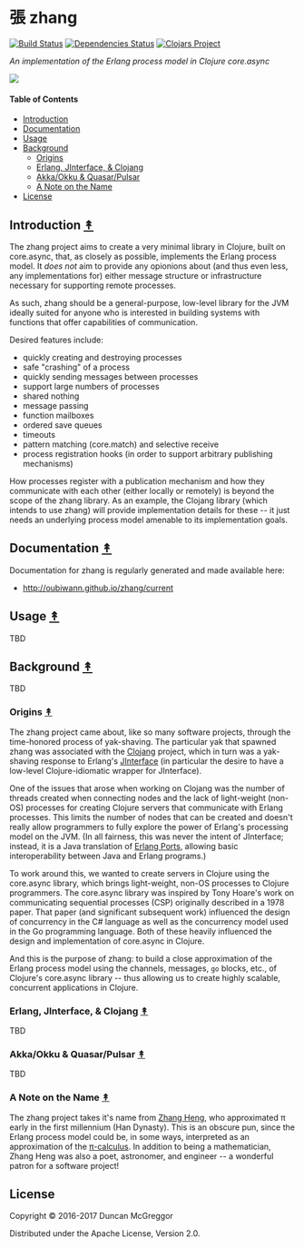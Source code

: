 # 張 zhang

[![Build Status][travis-badge]][travis]
[![Dependencies Status][deps-badge]][deps]
[![Clojars Project][clojars-badge]][clojars]

*An implementation of the Erlang process model in Clojure core.async*

[![][logo]][logo-large]


#### Table of Contents

* [Introduction](#introduction-)
* [Documentation](#documentation-)
* [Usage](#usage-)
* [Background](#background-)
  * [Origins](#origins-)
  * [Erlang, JInterface, & Clojang](#erlang-jinterface--clojang-)
  * [Akka/Okku & Quasar/Pulsar](#akkaokku--quasarpulsar-)
  * [A Note on the Name](#a-note-on-the-name-)
* [License](#license-)


## Introduction [&#x219F;](#table-of-contents)

The zhang project aims to create a very minimal library in Clojure, built on core.async, that, as closely as possible, implements the Erlang process model. It *does not* aim to provide any opionions about (and thus even less, any implementations for) either message structure or infrastructure necessary for supporting remote processes.

As such, zhang should be a general-purpose, low-level library for the JVM ideally suited for anyone who is interested in building systems with functions that offer capabilities of communication.

Desired features include:

* quickly creating and destroying processes
* safe "crashing" of a process
* quickly sending messages between processes
* support large numbers of processes
* shared nothing
* message passing
* function mailboxes
* ordered save queues
* timeouts
* pattern matching (core.match) and selective receive
* process registration hooks (in order to support arbitrary publishing mechanisms)

How processes register with a publication mechanism and how they communicate with each other (either locally or remotely) is beyond the scope of the zhang library. As an example, the Clojang library (which intends to use zhang) will provide implementation details for these -- it just needs an underlying process model amenable to its implementation goals.


## Documentation [&#x219F;](#table-of-contents)

Documentation for zhang is regularly generated and made available here:

* http://oubiwann.github.io/zhang/current


## Usage [&#x219F;](#table-of-contents)

TBD


## Background [&#x219F;](#table-of-contents)

TBD


### Origins [&#x219F;](#table-of-contents)

The zhang project came about, like so many software projects, through the time-honored process of yak-shaving. The particular yak that spawned zhang was associated with the [Clojang](https://github.com/oubiwann/clojang) project, which in turn was a yak-shaving response to Erlang's [JInterface](http://erlang.org/doc/apps/jinterface/jinterface_users_guide.html) (in particular the desire to have a low-level Clojure-idiomatic wrapper for JInterface).

One of the issues that arose when working on Clojang was the number of threads created when connecting nodes and the lack of light-weight (non-OS) processes for creating Clojure servers that communicate with Erlang processes. This limits the number of nodes that can be created and doesn't really allow programmers to fully explore the power of Erlang's processing model on the JVM. (In all fairness, this was never the intent of JInterface; instead, it is a Java translation of [Erlang Ports](http://erlang.org/doc/reference_manual/ports.html), allowing basic interoperability between Java and Erlang programs.)

To work around this, we wanted to create servers in Clojure using the core.async library, which brings light-weight, non-OS processes to Clojure programmers. The core.async library was inspired by Tony Hoare's work on communicating sequential processes (CSP) originally described in a 1978 paper. That paper (and significant subsequent work) influenced the design of concurrency in the C# language as well as the concurrency model used in the Go programming language. Both of these heavily influenced the design and implementation of core.async in Clojure.

And this is the purpose of zhang: to build a close approximation of the Erlang process model using the channels, messages, ``go`` blocks, etc., of Clojure's core.async library -- thus allowing us to create highly scalable, concurrent applications in Clojure.


### Erlang, JInterface, & Clojang [&#x219F;](#table-of-contents)

TBD


### Akka/Okku & Quasar/Pulsar [&#x219F;](#table-of-contents)

TBD


### A Note on the Name [&#x219F;](#table-of-contents)

The zhang project takes it's name from [Zhang Heng](https://en.wikipedia.org/wiki/Zhang_Heng), who approximated π early in the first millennium (Han Dynasty). This is an obscure pun, since the Erlang process model could be, in some ways, interpreted as an approximation of the [π-calculus](https://en.wikipedia.org/wiki/%CE%A0-calculus). In addition to being a mathematician, Zhang Heng was also a poet, astronomer, and engineer -- a wonderful patron for a software project!


## License

Copyright © 2016-2017 Duncan McGreggor

Distributed under the Apache License, Version 2.0.


<!-- Named page links below: /-->

[travis]: https://travis-ci.org/clojang/zhang
[travis-badge]: https://travis-ci.org/clojang/zhang.png?branch=master
[deps]: http://jarkeeper.com/clojang/zhang
[deps-badge]: http://jarkeeper.com/clojang/zhang/status.svg
[clojars]: https://clojars.org/clojang/zhang
[clojars-badge]: https://img.shields.io/clojars/v/clojang/zhang.svg
[logo]: resources/images/Zhang_Heng-2-250x.png
[logo-large]: resources/images/Zhang_Heng-2-600x.png
